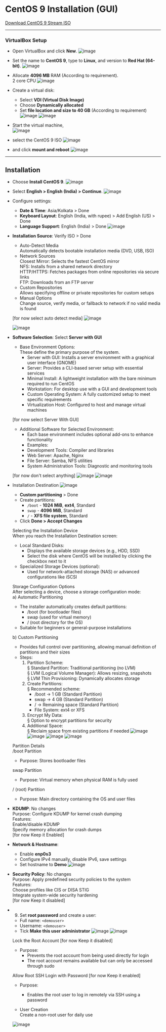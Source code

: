 # CentOS 9 Installation (GUI)

[Download CentOS 9 Stream ISO](https://mirror.stream.centos.org/9-stream/BaseOS/x86_64/iso/CentOS-Stream-9-20250210.0-x86_64-dvd1.iso)

---

### VirtualBox Setup

- Open VirtualBox and click **New**.
  ![image](https://github.com/InfoSecWarrior/Linux-Essentials/blob/main/Images/cent1.png)
 
  
- Set the name to **CentOS 9**, type to **Linux**, and version to **Red Hat (64-bit)**.
  ![image](https://github.com/InfoSecWarrior/Linux-Essentials/blob/main/Images/cent2.png)

  
- Allocate **4096 MB** RAM (According to requirement).  
  2 core CPU
  ![image](https://github.com/InfoSecWarrior/Linux-Essentials/blob/main/Images/cent3.png)
 
  
- Create a virtual disk:  
  - Select **VDI (Virtual Disk Image)**  
  - Choose **Dynamically allocated**  
  - Set **file location and size to 40 GB** (According to requirement)
  ![image](https://github.com/InfoSecWarrior/Linux-Essentials/blob/main/Images/cent4.png)
  ![image](https://github.com/InfoSecWarrior/Linux-Essentials/blob/main/Images/cent5.png)


  
- Start the virtual machine,  
  ![image](https://github.com/InfoSecWarrior/Linux-Essentials/blob/main/Images/cent6.png)

- select the CentOS 9 ISO
  ![image](https://github.com/InfoSecWarrior/Linux-Essentials/blob/main/Images/cent7.png)

- and click **mount and reboot**
  ![image](https://github.com/InfoSecWarrior/Linux-Essentials/blob/main/Images/cent8.png)




---

## Installation

- Choose **Install CentOS 9**.
  ![image](https://github.com/InfoSecWarrior/Linux-Essentials/blob/main/Images/cent9.png)

 
- Select **English > English (India) > Continue**.
  ![image](https://github.com/InfoSecWarrior/Linux-Essentials/blob/main/Images/cent10.png)


- Configure settings:  
  - **Date & Time**: Asia/Kolkata > Done  
  - **Keyboard Layout**: English (India, with rupee) > Add English (US) > Done  
  - **Language Support**: English (India) > Done
  ![image](https://github.com/InfoSecWarrior/Linux-Essentials/blob/main/Images/cent11.png)

  

- **Installation Source**: Verify ISO > Done  
  - Auto-Detect Media  
    Automatically detects bootable installation media (DVD, USB, ISO)  
  - Network Sources  
    Closest Mirror: Selects the fastest CentOS mirror  
    NFS: Installs from a shared network directory  
    HTTP/HTTPS: Fetches packages from online repositories via secure links  
    FTP: Downloads from an FTP server  
  - Custom Repositories  
    Allows specifying offline or private repositories for custom setups  
  - Manual Options  
    Change source, verify media, or fallback to network if no valid media is found  
  
  [for now select auto detect media]
  ![image](https://github.com/InfoSecWarrior/Linux-Essentials/blob/main/Images/cent12.png)

  ![image](https://github.com/InfoSecWarrior/Linux-Essentials/blob/main/Images/cent13.png)
 
  
- **Software Selection**: Select **Server with GUI**  
  - Base Environment Options:  
    These define the primary purpose of the system.  
    -  Server with GUI: Installs a server environment with a graphical user interface (GNOME)  
    -  Server: Provides a CLI-based server setup with essential services  
    -  Minimal Install: A lightweight installation with the bare minimum required to run CentOS  
    -  Workstation: For desktop use with a GUI and development tools  
    -  Custom Operating System: A fully customized setup to meet specific requirements  
    -  Virtualization Host: Configured to host and manage virtual machines  

  [for now select Server With GUI]

  - Additional Software for Selected Environment:  
    -  Each base environment includes optional add-ons to enhance functionality  
    -  Examples:  
      -  Development Tools: Compiler and libraries  
      -  Web Server: Apache, Nginx  
      -  File Server: Samba, NFS utilities  
      -  System Administration Tools: Diagnostic and monitoring tools  
  
  [for now don't select anything]
  ![image](https://github.com/InfoSecWarrior/Linux-Essentials/blob/main/Images/cent14.png)
  ![image](https://github.com/InfoSecWarrior/Linux-Essentials/blob/main/Images/cent15.png)


 

- Installation Destination
  ![image](https://github.com/InfoSecWarrior/Linux-Essentials/blob/main/Images/cent16.png)

  
  - **Custom partitioning** > Done  
  - Create partitions:  
    - `/boot` - **1024 MiB**, **ext4**, Standard  
    - `swap` - **4096 MiB**, Standard  
    - `/` - **XFS file system**, Standard  
  - Click **Done > Accept Changes**

  Selecting the Installation Device  
  When you reach the Installation Destination screen:  
  - Local Standard Disks:  
    -  Displays the available storage devices (e.g., HDD, SSD)  
    -  Select the disk where CentOS will be installed by clicking the checkbox next to it  
  - Specialized Storage Devices (optional):  
    -  Used for network-attached storage (NAS) or advanced configurations like iSCSI

  Storage Configuration Options  
  After selecting a device, choose a storage configuration mode:  
  a) Automatic Partitioning  
    - The installer automatically creates default partitions:  
      -  /boot (for bootloader files)  
      -  swap (used for virtual memory)  
      -  / (root directory for the OS)  
    - Suitable for beginners or general-purpose installations
  
  b) Custom Partitioning  
    - Provides full control over partitioning, allowing manual definition of partitions and their sizes  
    - Steps:  
      1. Partition Scheme:  
         § Standard Partition: Traditional partitioning (no LVM)  
         § LVM (Logical Volume Manager): Allows resizing, snapshots  
         § LVM Thin Provisioning: Dynamically allocates storage  
      2. Create Partitions:  
         § Recommended scheme:  
           -  /boot → 1 GB (Standard Partition)  
           -  swap → 4 GB (Standard Partition)  
           -  / → Remaining space (Standard Partition)  
           -  File System: ext4 or XFS  
      3. Encrypt My Data:  
         § Option to encrypt partitions for security  
      4. Additional Space:  
         § Reclaim space from existing partitions if needed
  ![image](https://github.com/InfoSecWarrior/Linux-Essentials/blob/main/Images/cent17.png)
  ![image](https://github.com/InfoSecWarrior/Linux-Essentials/blob/main/Images/cent18.png)
  ![image](https://github.com/InfoSecWarrior/Linux-Essentials/blob/main/Images/cent19.png)
  ![image](https://github.com/InfoSecWarrior/Linux-Essentials/blob/main/Images/cent20.png)


 
  Partition Details  
  /boot Partition  
  - Purpose: Stores bootloader files  

  swap Partition  
  - Purpose: Virtual memory when physical RAM is fully used  

  / (root) Partition  
  - Purpose: Main directory containing the OS and user files  

- **KDUMP**: No changes  
  Purpose: Configure KDUMP for kernel crash dumping  
  Features:  
  Enable/disable KDUMP  
  Specify memory allocation for crash dumps  
  [for now Keep it Enabled]

- **Network & Hostname**:  
  - Enable **enp0s3**  
  - Configure IPv4 manually, disable IPv6, save settings  
  - Set hostname to **Demo**
  ![image](https://github.com/InfoSecWarrior/Linux-Essentials/blob/main/Images/cent21.png)

  
- **Security Policy**: No changes  
  Purpose: Apply predefined security policies to the system  
  Features:  
  Choose profiles like CIS or DISA STIG  
  Integrate system-wide security hardening  
  [for now Keep it disabled]

- 9. Set **root password** and create a user:  
  - Full name: `<demouser>`  
  - Username: `<demouser>`  
  - Tick **Make this user administrator**
  ![image](https://github.com/InfoSecWarrior/Linux-Essentials/blob/main/Images/cent22.png)
  ![image](https://github.com/InfoSecWarrior/Linux-Essentials/blob/main/Images/cent23.png)



  

  Lock the Root Account [for now Keep it disabled]  
  - Purpose:  
    -  Prevents the root account from being used directly for login  
    -  The root account remains available but can only be accessed through sudo

  Allow Root SSH Login with Password [for now Keep it enabled]  
  - Purpose:  
    -  Enables the root user to log in remotely via SSH using a password

  - User Creation  
    Create a non-root user for daily use
    

  ![image](https://github.com/InfoSecWarrior/Linux-Essentials/blob/main/Images/cent24.png)
